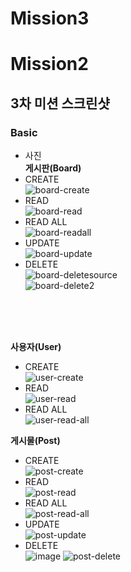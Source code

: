 # Mission3
# Mission2

## 3차 미션 스크린샷  
### Basic
  - 사진  
  **게시판(Board)**
  - CREATE  
  ![board-create](https://user-images.githubusercontent.com/57223501/159149488-fa82425c-3301-4c1c-abf8-a9ea7ed64bb0.JPG)
  - READ  
  ![board-read](https://user-images.githubusercontent.com/57223501/159149491-c5c014b0-3560-43fc-adc0-a946627da8c2.JPG)
  - READ ALL  
  ![board-readall](https://user-images.githubusercontent.com/57223501/159149493-14ce1eb1-9aff-4bf2-8009-d689bfceb1b4.JPG)
  - UPDATE  
  ![board-update](https://user-images.githubusercontent.com/57223501/159149498-0e14ade6-b0a2-411a-8586-cd41dd08779f.JPG)
  - DELETE  
  ![board-deletesource](https://user-images.githubusercontent.com/57223501/159149503-ec547da6-9726-4a54-8fee-e94f15c7d8a1.JPG)  
  ![board-delete2](https://user-images.githubusercontent.com/57223501/159149499-a4d12b95-27f3-4f7d-8c44-f5c0e9d5f348.JPG)

  <br><br><br>


  **사용자(User)**
  - CREATE  
  ![user-create](https://user-images.githubusercontent.com/57223501/159149545-c0e47a02-dd61-4f80-9512-fbc24d1a3514.JPG)
  - READ  
  ![user-read](https://user-images.githubusercontent.com/57223501/159149547-6b06f303-1d3b-4976-82ca-96d445ed25f5.JPG)
  - READ ALL  
  ![user-read-all](https://user-images.githubusercontent.com/57223501/159149552-aa7899ba-0d14-417d-8481-adae046ab629.JPG)
  

  **게시물(Post)**  
  - CREATE  
  ![post-create](https://user-images.githubusercontent.com/57223501/159149602-a6b2750e-e908-452f-9d7e-c7592324b07c.JPG)
  - READ  
  ![post-read](https://user-images.githubusercontent.com/57223501/159149609-e9928b3f-6d2b-4727-9dc0-c0ea21ac1220.JPG)
  - READ ALL  
  ![post-read-all](https://user-images.githubusercontent.com/57223501/159149619-96807966-c2e7-48db-9466-f48b714a70b8.JPG)
  - UPDATE  
  ![post-update](https://user-images.githubusercontent.com/57223501/159149624-4a745e25-acbe-4750-83b0-099d05d3040e.JPG)
  - DELETE  
  ![image](https://user-images.githubusercontent.com/57223501/159149649-9175d56b-7994-4fe4-ab7b-e68b7b7541b0.png)
  ![post-delete](https://user-images.githubusercontent.com/57223501/159149627-302af890-2964-4737-a61e-ff1d4e824eb7.JPG)
  
